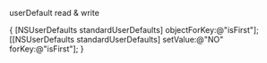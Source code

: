 userDefault read & write

  {
    [NSUserDefaults standardUserDefaults] objectForKey:@"isFirst"];
    [[NSUserDefaults standardUserDefaults] setValue:@"NO" forKey:@"isFirst"];
  }
